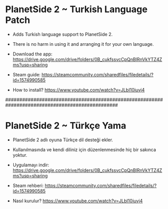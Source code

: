 # PlanetSide 2 ~ Turkish Language Patch
- Adds Turkish language support to PlanetSide 2.
- There is no harm in using it and arranging it for your own language.
- Download the app: https://drive.google.com/drive/folders/0B_cukfssvcCpQnBlRnVkYTZ4Zms?usp=sharing
- Steam guide: https://steamcommunity.com/sharedfiles/filedetails/?id=1574990585

- How to install?
https://www.youtube.com/watch?v=JLbI10iuvj4

################################################################################################

# PlanetSide 2 ~ Türkçe Yama
- PlanetSide 2 adlı oyuna Türkçe dil desteği ekler.
- Kullanılmasında ve kendi diliniz için düzenlenmesinde hiç bir sakınca yoktur.
- Uygulamayı indir: https://drive.google.com/drive/folders/0B_cukfssvcCpQnBlRnVkYTZ4Zms?usp=sharing
- Steam rehberi: https://steamcommunity.com/sharedfiles/filedetails/?id=1574990585

- Nasıl kurulur?
https://www.youtube.com/watch?v=JLbI10iuvj4


